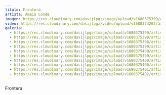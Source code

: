 ```yaml
---
titulo: Frontera
artista: Amaia Conde
imagen: https://res.cloudinary.com/dasijlpgz/image/upload/v1680375399/artistas/Amaia%20Conde/Frontera/P1050512.jpg
video: https://res.cloudinary.com/dasijlpgz/video/upload/v1680374202/artistas/Amaia%20Conde/Frontera/230401_Refugiada-1_compressed.mp4
galeria:
  - https://res.cloudinary.com/dasijlpgz/image/upload/v1680375399/artistas/Amaia%20Conde/Frontera/P1050512.jpg
  - https://res.cloudinary.com/dasijlpgz/image/upload/v1680375399/artistas/Amaia%20Conde/Frontera/P1050509.jpg
  - https://res.cloudinary.com/dasijlpgz/image/upload/v1680375398/artistas/Amaia%20Conde/Frontera/P1050508.jpg
  - https://res.cloudinary.com/dasijlpgz/image/upload/v1680375399/artistas/Amaia%20Conde/Frontera/P1050515.jpg
  - https://res.cloudinary.com/dasijlpgz/image/upload/v1680375400/artistas/Amaia%20Conde/Frontera/P1050518.jpg
  - https://res.cloudinary.com/dasijlpgz/image/upload/v1680375399/artistas/Amaia%20Conde/Frontera/P1050517.jpg
  - https://res.cloudinary.com/dasijlpgz/image/upload/v1680375400/artistas/Amaia%20Conde/Frontera/P1050523.jpg
  - https://res.cloudinary.com/dasijlpgz/image/upload/v1680375400/artistas/Amaia%20Conde/Frontera/P1050521.jpg
  - https://res.cloudinary.com/dasijlpgz/image/upload/v1680375401/artistas/Amaia%20Conde/Frontera/P1050526.jpg
  - https://res.cloudinary.com/dasijlpgz/image/upload/v1680375402/artistas/Amaia%20Conde/Frontera/P1050530.jpg
---
```

F﻿rontera